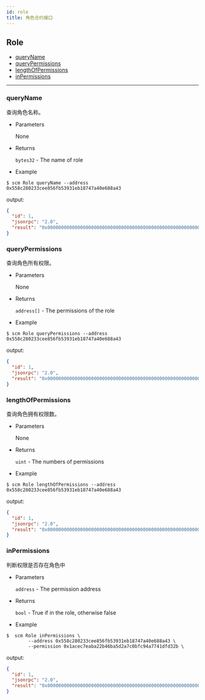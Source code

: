 ```yaml
---
id: role
title: 角色合约接口
---
```



<h2 class="hover-list">Role</h2>

- [queryName](#queryName)
- [queryPermissions](#queryPermissions)
- [lengthOfPermissions](#lengthOfPermissions)
- [inPermissions](#inPermissions)

* * *

### queryName

查询角色名称。

- Parameters
    
    None

- Returns
    
    `bytes32` - The name of role

- Example

```shell
$ scm Role queryName --address 0x558c280233cee856fb53931eb18747a40e688a43
```

output:

```json
{
  "id": 1,
  "jsonrpc": "2.0",
  "result": "0x0000000000000000000000000000000000000000000000000000000060fe47b1"
}
```

### queryPermissions

查询角色所有权限。

- Parameters
    
    None

- Returns
    
    `address[]` - The permissions of the role

- Example

```shell
$ scm Role queryPermissions --address 0x558c280233cee856fb53931eb18747a40e688a43
```

output:

```json
{
  "id": 1,
  "jsonrpc": "2.0",
  "result": "0x00000000000000000000000000000000000000000000000000000000000000200000000000000000000000000000000000000000000000000000000000000003000000000000000000000000ca645d2b0d2e4c451a2dd546dbd7ab8c29c3dcee0000000000000000000000001acec7eaba22b46ba5d2a7c0bfc94a7741dfd32b000000000000000000000000558c280233cee856fb53931eb18747a40e688a43"
}
```

### lengthOfPermissions

查询角色拥有权限数。

- Parameters
    
    None

- Returns
    
    `uint` - The numbers of permissions

- Example

```shell
$ scm Role lengthOfPermissions --address 0x558c280233cee856fb53931eb18747a40e688a43
```

output:

```json
{
  "id": 1,
  "jsonrpc": "2.0",
  "result": "0x0000000000000000000000000000000000000000000000000000000000000002"
}
```

### inPermissions

判断权限是否存在角色中

- Parameters
    
    `address` - The permission address

- Returns
    
    `bool` - True if in the role, otherwise false

- Example

```shell
$  scm Role inPermissions \
        --address 0x558c280233cee856fb53931eb18747a40e688a43 \
        --permission 0x1acec7eaba22b46ba5d2a7c0bfc94a7741dfd32b \
```

output:

```json
{
  "id": 1,
  "jsonrpc": "2.0",
  "result": "0x0000000000000000000000000000000000000000000000000000000000000001"
}
```